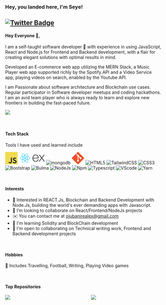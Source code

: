 ### Hey, you landed here, I'm Seye!
[![Twitter Badge](https://img.shields.io/badge/-Twitter-00acee?style=flat-square&logo=Twitter&logoColor=white)](https://twitter.com/aexiedaCoulter)
---

#### Hey Everyone 👋,

I am a self-taught software developer 🚀 with experience in using JavaScript, React and Node.js for Frontend and Backend development, with a flair for creating elegant solutions with optimal results in mind.

Developed an E-commerce web app utilizing the MERN Stack, a Music Player web app supported richly by the Spotify API and a Video Service app, playing videos on search, enabled by the Youtube API.

I am Passionate about software architecture and Blockchain use cases. Regular participator in Software developer meetups and coding hackathons. 
I am an avid team player who is always ready to learn and explore new frontiers in building the fast-paced future.

<a href="https://www.twitter.com/aexidaCoulter" target="_blank" rel="noreferrer"><img src="https://img.shields.io/twitter/follow/aexiedaCoulter?logo=twitter&style=for-the-badge&color=14b8a6&labelColor=1c1917"/></a>

<br />

#### Tech Stack

Tools I have used and learned include
<p>
<img height="40" src="https://raw.githubusercontent.com/github/explore/80688e429a7d4ef2fca1e82350fe8e3517d3494d/topics/javascript/javascript.png" alt="javascript">
<img height="40" src="https://raw.githubusercontent.com/github/explore/80688e429a7d4ef2fca1e82350fe8e3517d3494d/topics/react/react.png" alt="react">
<img height="40" src="https://raw.githubusercontent.com/devicons/devicon/master/icons/express/express-original.svg" alt="expressjs">
<img height="40" src="https://encrypted-tbn0.gstatic.com/images?q=tbn%3AANd9GcSTTzPAw-55ssm1Im594xYZ9eRQu2JylrkYLg&usqp=CAU" alt="mongodb">
<img height="40" src="https://raw.githubusercontent.com/devicons/devicon/master/icons/git/git-original.svg" alt="git">
<img src="https://raw.githubusercontent.com/danielcranney/readme-generator/main/public/icons/skills/html5-colored.svg" width="36" height="36" alt="HTML5" />
<img src="https://raw.githubusercontent.com/danielcranney/readme-generator/main/public/icons/skills/tailwindcss-colored.svg" width="36" height="36" alt="TailwindCSS" />
<img src="https://raw.githubusercontent.com/danielcranney/readme-generator/main/public/icons/skills/css3-colored.svg" width="36" height="36" alt="CSS3" />
<img src="https://raw.githubusercontent.com/danielcranney/readme-generator/main/public/icons/skills/bootstrap-colored.svg" width="36" height="36" alt="Bootstrap" />
<img src="https://cdn.jsdelivr.net/gh/devicons/devicon/icons/bulma/bulma-plain.svg" width="36" height="36" alt="Bulma" />
<img src="https://cdn.jsdelivr.net/gh/devicons/devicon/icons/nodejs/nodejs-original-wordmark.svg" width="36" height="36" alt="NodeJs"/>
<img src="https://cdn.jsdelivr.net/gh/devicons/devicon/icons/npm/npm-original-wordmark.svg" width="36" height="36" alt="Npm"/>
<img src="https://cdn.jsdelivr.net/gh/devicons/devicon/icons/typescript/typescript-original.svg" width="36" height="36" alt="Typescript"/>
<img src="https://cdn.jsdelivr.net/gh/devicons/devicon/icons/vscode/vscode-original.svg" width="36" height="36" alt="VScode"/>
<img src="https://cdn.jsdelivr.net/gh/devicons/devicon/icons/yarn/yarn-original-wordmark.svg" width="36" height="36" alt="Yarn"/>        
<p/>

<br />

#### Interests

- 👀 Interested in REACT.Js, Blockchain and Backend Development with Node.Js, building the world's ever demanding apps with Javascript.
- 💞️ I’m looking to collaborate on React/Frontend/NodeJs projects
- ✉️  You can contact me at ojubanirealex@gmail.com
- 🧠  I'm learning Solidity and BlockChain development
- 🤝  I'm open to collaborating on Technical writing work, Frontend and Backend development projects

<br />

#### Hobbies

🚀 Includes Travelling, Football, Writing, Playing Video games

<br />

<!-- #### Stats

[![Seye's GitHub stats](https://github-readme-stats.vercel.app/api?username=SeyeAlexander&show_icons=true&theme=vue-dark)](https://github.com/SeyeAlexander/github-readme-stats)

[![Top Langs](https://github-readme-stats.vercel.app/api/top-langs/?username=SeyeAlexander&layout=compact&show_icons=true&theme=dracula)](https://github.com/SeyeAlexander/github-readme-stats)

<br /> -->

#### Top Repositories

<div align="flex">
<a href="https://github.com/SeyeAlexander/Musica" align="left"><img align="left" width="45%" src="https://github-readme-stats.vercel.app/api/pin/?username=SeyeAlexander&repo=Musica&title_color=14b8a6&text_color=ffffff&icon_color=14b8a6&bg_color=1c1917&hide_border=true&locale=en" /></a>

<a href="https://github.com/SeyeAlexander/FootVille" align="right"><img align="right" width="45%" src="https://github-readme-stats.vercel.app/api/pin/?username=SeyeAlexander&repo=FootVille&title_color=14b8a6&text_color=ffffff&icon_color=14b8a6&bg_color=1c1917&hide_border=true&locale=en" /></a>
</div>

<!---
SeyeAlexander/SeyeAlexander is a ✨ special ✨ repository because its `README.md` (this file) appears on your GitHub profile.
You can click the Preview link to take a look at your changes.
--->

